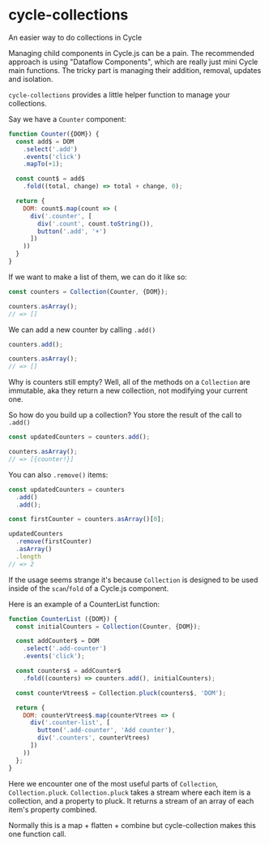 # cycle-collections
An easier way to do collections in Cycle

Managing child components in Cycle.js can be a pain. The recommended approach is using "Dataflow Components", which are really just mini Cycle main functions. The tricky part is managing their addition, removal, updates and isolation.

`cycle-collections` provides a little helper function to manage your collections.

Say we have a `Counter` component:

<!-- share-code-between-examples -->

```js
function Counter({DOM}) {
  const add$ = DOM
    .select('.add')
    .events('click')
    .mapTo(+1);

  const count$ = add$
    .fold((total, change) => total + change, 0);

  return {
    DOM: count$.map(count => (
      div('.counter', [
        div('.count', count.toString()),
        button('.add', '+')
      ])
    ))
  }
}
```

If we want to make a list of them, we can do it like so:

```js
const counters = Collection(Counter, {DOM});

counters.asArray();
// => []
```

We can add a new counter by calling `.add()`

```js
counters.add();

counters.asArray();
// => []
```

Why is counters still empty? Well, all of the methods on a `Collection` are immutable, aka they return a new collection, not modifying your current one.

So how do you build up a collection? You store the result of the call to `.add()`

```js
const updatedCounters = counters.add();

counters.asArray();
// => [{counter!}]
```

You can also `.remove()` items:
```js
const updatedCounters = counters
  .add()
  .add();

const firstCounter = counters.asArray()[0];

updatedCounters
  .remove(firstCounter)
  .asArray()
  .length
// => 2
```

If the usage seems strange it's because `Collection` is designed to be used inside of the `scan`/`fold` of a Cycle.js component.

Here is an example of a CounterList function:

```js
function CounterList ({DOM}) {
  const initialCounters = Collection(Counter, {DOM});

  const addCounter$ = DOM
    .select('.add-counter')
    .events('click');

  const counters$ = addCounter$
    .fold((counters) => counters.add(), initialCounters);

  const counterVtrees$ = Collection.pluck(counters$, 'DOM');

  return {
    DOM: counterVtrees$.map(counterVtrees => (
      div('.counter-list', [
        button('.add-counter', 'Add counter'),
        div('.counters', counterVtrees)
      ])
    ))
  };
}
```

Here we encounter one of the most useful parts of `Collection`, `Collection.pluck`. `Collection.pluck` takes a stream where each item is a collection, and a property to pluck. It returns a stream of an array of each item's property combined.

Normally this is a map + flatten + combine but cycle-collection makes this one function call.


